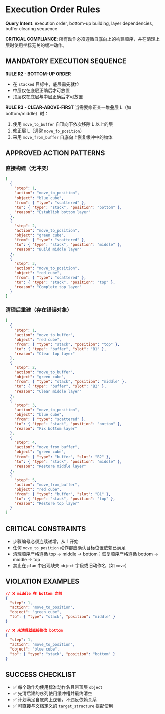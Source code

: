 # Execution Order Rules

**Query Intent**: execution order, bottom-up building, layer dependencies, buffer clearing sequence

**CRITICAL COMPLIANCE**: 所有动作必须遵循自底向上的构建顺序，并在清理上层时使用坐标无关的缓冲动作。

## MANDATORY EXECUTION SEQUENCE

**RULE R2 - BOTTOM-UP ORDER**
- 在 `stacked` 目标中，底层需先就位
- 中层仅在底层正确后才可放置
- 顶层仅在底层与中层正确后才可放置

**RULE R3 - CLEAR-ABOVE-FIRST**
当需要修正某一堆叠层 L（如 bottom/middle）时：
1. 使用 `move_to_buffer` 自顶向下依次移除 L 以上的层
2. 修正层 L（通常 `move_to_position`）
3. 采用 `move_from_buffer` 自底向上恢复缓冲中的物体

## APPROVED ACTION PATTERNS

### 直接构建（无冲突）
```json
[
  {
    "step": 1,
    "action": "move_to_position",
    "object": "blue cube",
    "from": { "type": "scattered" },
    "to": { "type": "stack", "position": "bottom" },
    "reason": "Establish bottom layer"
  },
  {
    "step": 2,
    "action": "move_to_position",
    "object": "green cube",
    "from": { "type": "scattered" },
    "to": { "type": "stack", "position": "middle" },
    "reason": "Build middle layer"
  },
  {
    "step": 3,
    "action": "move_to_position",
    "object": "red cube",
    "from": { "type": "scattered" },
    "to": { "type": "stack", "position": "top" },
    "reason": "Complete top layer"
  }
]
```

### 清理后重建（存在错误对象）
```json
[
  {
    "step": 1,
    "action": "move_to_buffer",
    "object": "red cube",
    "from": { "type": "stack", "position": "top" },
    "to": { "type": "buffer", "slot": "B1" },
    "reason": "Clear top layer"
  },
  {
    "step": 2,
    "action": "move_to_buffer",
    "object": "green cube",
    "from": { "type": "stack", "position": "middle" },
    "to": { "type": "buffer", "slot": "B2" },
    "reason": "Clear middle layer"
  },
  {
    "step": 3,
    "action": "move_to_position",
    "object": "blue cube",
    "from": { "type": "scattered" },
    "to": { "type": "stack", "position": "bottom" },
    "reason": "Fix bottom layer"
  },
  {
    "step": 4,
    "action": "move_from_buffer",
    "object": "green cube",
    "from": { "type": "buffer", "slot": "B2" },
    "to": { "type": "stack", "position": "middle" },
    "reason": "Restore middle layer"
  },
  {
    "step": 5,
    "action": "move_from_buffer",
    "object": "red cube",
    "from": { "type": "buffer", "slot": "B1" },
    "to": { "type": "stack", "position": "top" },
    "reason": "Restore top layer"
  }
]
```

## CRITICAL CONSTRAINTS
- 步骤编号必须连续递增，从 1 开始
- 任何 `move_to_position` 动作都应确认目标位置依赖已满足
- 清理顺序严格遵循 top → middle → bottom；恢复顺序严格遵循 bottom → middle → top
- 禁止在 `plan` 中出现缺失 `object` 字段或旧动作名（如 `move`）

## VIOLATION EXAMPLES
```json
// ❌ middle 在 bottom 之前
{
  "step": 1,
  "action": "move_to_position",
  "object": "green cube",
  "to": { "type": "stack", "position": "middle" }
}

// ❌ 未清理就直接修改 bottom
{
  "step": 1,
  "action": "move_to_position",
  "object": "blue cube",
  "to": { "type": "stack", "position": "bottom" }
}
```

## SUCCESS CHECKLIST
- ✅ 每个动作均使用标准动作名且带顶层 `object`
- ✅ 先清后建的序列使用缓冲槽并最终清空
- ✅ 计划满足自底向上逻辑，不违反依赖关系
- ✅ 可直接与文档定义的 `target_structure` 搭配使用
